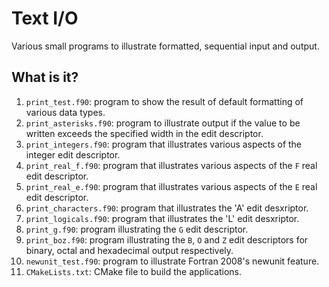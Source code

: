 # Text I/O

Various small programs to illustrate formatted, sequential input and output.

## What is it?

1. `print_test.f90`: program to show the result of default formatting of
   various data types.
1. `print_asterisks.f90`: program to illustrate output if the value to be
   written exceeds the specified width in the edit descriptor.
1. `print_integers.f90`: program that illustrates various aspects of the
   integer edit descriptor.
1. `print_real_f.f90`: program that illustrates various aspects of the `F`
   real edit descriptor.
1. `print_real_e.f90`: program that illustrates various aspects of the `E`
   real edit descriptor.
1. `print_characters.f90`: program that illustrates the 'A' edit desxriptor.
1. `print_logicals.f90`: program that illustrates the 'L' edit desxriptor.
1. `print_g.f90`: program illustrating the `G` edit descriptor.
1. `print_boz.f90`: program illustrating the `B`, `O` and `Z` edit descriptors
   for binary, octal and hexadecimal output respectively.
1. `newunit_test.f90`: program to illustrate Fortran 2008's newunit feature.
1. `CMakeLists.txt`: CMake file to build the applications.
